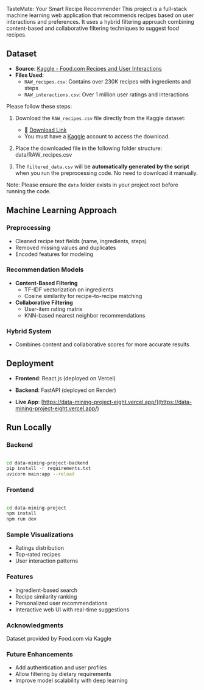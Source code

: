 TasteMate: Your Smart Recipe Recommender
This project is a full-stack machine learning web application that recommends recipes based on user interactions and preferences. It uses a hybrid filtering approach combining content-based and collaborative filtering techniques to suggest food recipes.

## Dataset

- **Source**: [Kaggle - Food.com Recipes and User Interactions](https://www.kaggle.com/datasets/shuyangli94/food-com-recipes-and-user-interactions)
- **Files Used**:
  - `RAW_recipes.csv`: Contains over 230K recipes with ingredients and steps
  - `RAW_interactions.csv`: Over 1 million user ratings and interactions

Please follow these steps:

1. Download the `RAW_recipes.csv` file directly from the Kaggle dataset:
   - 🔗 [Download Link](https://www.kaggle.com/datasets/shuyangli94/food-com-recipes-and-user-interactions?select=RAW_recipes.csv)
   - You must have a [Kaggle](https://www.kaggle.com/) account to access the download.

2. Place the downloaded file in the following folder structure:
data/RAW_recipes.csv

3. The `filtered_data.csv` will be **automatically generated by the script** when you run the preprocessing code. No need to download it manually.

Note: Please ensure the `data` folder exists in your project root before running the code.


## Machine Learning Approach

### Preprocessing
- Cleaned recipe text fields (name, ingredients, steps)
- Removed missing values and duplicates
- Encoded features for modeling

### Recommendation Models
- **Content-Based Filtering**
  - TF-IDF vectorization on ingredients
  - Cosine similarity for recipe-to-recipe matching
- **Collaborative Filtering**
  - User-item rating matrix
  - KNN-based nearest neighbor recommendations

### Hybrid System
- Combines content and collaborative scores for more accurate results

## Deployment

- **Frontend**: React.js (deployed on Vercel)
  
- **Backend**: FastAPI (deployed on Render)

- **Live App**: [https://data-mining-project-eight.vercel.app/](https://data-mining-project-eight.vercel.app/)

## Run Locally

### Backend
```bash

cd data-mining-project-backend
pip install -r requirements.txt
uvicorn main:app --reload
```

### Frontend

```bash

cd data-mining-project
npm install
npm run dev
```

### Sample Visualizations
- Ratings distribution
- Top-rated recipes
- User interaction patterns

### Features
- Ingredient-based search
- Recipe similarity ranking
- Personalized user recommendations
- Interactive web UI with real-time suggestions

### Acknowledgments
Dataset provided by Food.com via Kaggle

### Future Enhancements
- Add authentication and user profiles
- Allow filtering by dietary requirements
- Improve model scalability with deep learning
